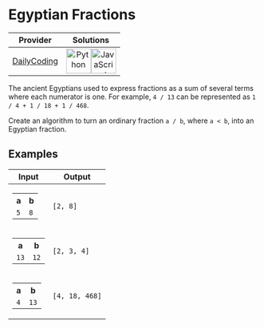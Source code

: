 # Egyptian Fractions

<!-- INFO TABLE BEGIN -->

| Provider                                              | Solutions                                                                                                                                                                                                                                                                                                    |
| :---------------------------------------------------: | :----------------------------------------------------------------------------------------------------------------------------------------------------------------------------------------------------------------------------------------------------------------------------------------------------------: |
| [DailyCoding](../../../docs/providers/DailyCoding.md) | [<img src="https://res.cloudinary.com/rascaltwo/image/upload/v1631924087/python_xzdlti.svg" alt="Python" title="Python" width="50" />](solve.py)[<img src="https://res.cloudinary.com/rascaltwo/image/upload/v1631924076/javascript_ehszr7.svg" alt="JavaScript" title="JavaScript" width="50" />](solve.js) |

<!-- INFO TABLE END -->

The ancient Egyptians used to express fractions as a sum of several terms where each numerator is one. For example, `4 / 13` can be represented as `1 / 4 + 1 / 18 + 1 / 468`.

Create an algorithm to turn an ordinary fraction `a / b`, where `a < b`, into an Egyptian fraction.

## Examples

| Input                                                                           | Output         |
| ------------------------------------------------------------------------------- | -------------- |
| <table><tr><th>a</th><th>b</th></tr><tr><td>`5`</td><td>`8`</td></tr></table>   | `[2, 8]`       |
| <table><tr><th>a</th><th>b</th></tr><tr><td>`13`</td><td>`12`</td></tr></table> | `[2, 3, 4]`    |
| <table><tr><th>a</th><th>b</th></tr><tr><td>`4`</td><td>`13`</td></tr></table>  | `[4, 18, 468]` |

